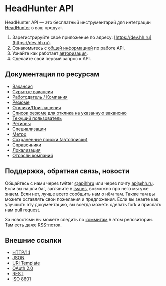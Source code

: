 # HeadHunter API

HeadHunter API — это бесплатный инструментарий для интеграции [HeadHunter](http://hh.ru/) в ваш продукт.

1. Зарегистрируйте своё приложение по адресу: [https://dev.hh.ru](https://dev.hh.ru).
2. Ознакомьтесь с [общей информацией](docs/general.md) по работе API.
3. Узнайте как работает [авторизация](docs/authorization.md).
4. Сделайте свой первый запрос к API.

## Документация по ресурсам
* [Вакансия](docs/vacancies.md)
* [Скрытые вакансии](docs/blacklisted.md)
* [Работодатель / Компания](docs/employers.md)
* [Резюме](docs/resumes.md)
* [Отклики/Приглашения](docs/negotiations.md)
* [Список резюме для отклика на указанную вакансию](docs/suitable_resumes.md)
* [Текущий пользователь](docs/me.md)
* [Регионы](docs/areas.md)
* [Специализации](docs/specializations.md)
* [Метро](docs/metro.md)
* [Сохраненные поиски (автопоиски)](docs/saved_search.md)
* [Справочники](docs/dictionaries.md)
* [Локализация](docs/locales.md)
* [Отрасли компаний](docs/industries.md)

## Поддержка, обратная связь, новости
Общайтесь с нами через twitter [@apihhru](https://twitter.com/apihhru) или через почту api@hh.ru.  
Если вы нашли баг, загляните в [issues](https://github.com/hhru/api/issues), возможно про него мы уже знаем. 
Если нет, лучше всего сообщить нам о нём там. Также там вы можете оставлять свои пожелания и предложения.
Если вы знаете как улучшить эту документацию, вы всегда можеть сделать fork и прислать нам pull request.   

За новостями вы можете следить по [коммитам](https://github.com/hhru/api/commits/master) в этом репозитории. Там есть даже 
[RSS-поток](https://github.com/hhru/api/commits/master.atom).

## Внешние ссылки
* [HTTP/1.1](http://tools.ietf.org/html/rfc2616)
* [JSON](http://json.org/)
* [URI Template](http://tools.ietf.org/html/rfc6570)
* [OAuth 2.0](http://tools.ietf.org/html/rfc6749)
* [REST](http://www.ics.uci.edu/~fielding/pubs/dissertation/rest_arch_style.htm)
* [ISO 8601](http://en.wikipedia.org/wiki/ISO_8601)
